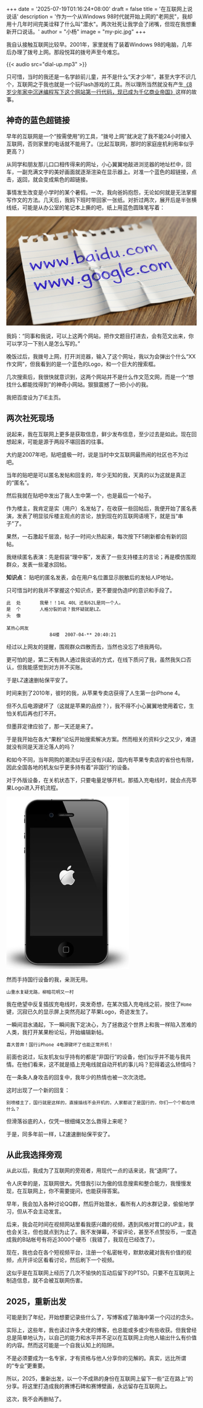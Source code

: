 +++
date = '2025-07-19T01:16:24+08:00'
draft = false
title = '在互联网上说说话'
description = '作为一个从Windows 98时代就开始上网的"老网民"，我却用十几年时间完美诠释了什么叫"潜水"。两次社死让我学会了闭嘴，但现在我想重新开口说话。'
author = "小杨"
image = "my-pic.jpg"
+++

我自认接触互联网比较早。2001年，家里就有了装着Windows 98的电脑，几年后办理了拨号上网。那段悦耳的拨号声至今难忘。

{{< audio src="dial-up.mp3" >}}

只可惜，当时的我还是一名学龄前儿童，并不是什么“天才少年”，甚至大字不识几个，互联网之于我也就是一个玩Flash游戏的工具。所以理所当然就没有产生[《8岁少年家中沉迷编程写下这个网站第一行代码，现已成为千亿商业帝国》](/page/fake-news)这样的故事。

## 神奇的蓝色超链接

早年的互联网是一个“按需使用”的工具，“拨号上网”就决定了我不能24小时接入互联网，否则家里的电话就不能用了。（比起互联网，那时的家庭座机利用率似乎更高？）

从同学和朋友那儿口口相传得来的网址，小心翼翼地敲进浏览器的地址栏中，回车，一副充满文字的美好画面就逐渐渲染在显示器上。对准一个蓝色的超链接，点击，返回，就会变成紫色的超链接。

事情发生改变是小学时的某个暑假。一次，我向爸妈抱怨，无论如何就是无法掌握写作文的方法。几天后，我妈下班时带回家一张纸。对折过两次，展开后是半张横线纸，可能是从办公室的笔记本上撕的吧，纸上用蓝色圆珠笔写着：

![AI生成的纸，但就是这个意思](paper-slice-with-url.png)

我妈：“同事和我说，可以上这两个网站，把作文题目打进去，会有范文出来，你可以学习一下别人是怎么写的。”

晚饭过后，我拨号上网，打开浏览器，输入了这个网址，我以为会弹出个什么“XX作文网”，但我看到的是一个蓝色的Logo，和一个巨大的搜索框。

几次搜索后，我很快就意识到，这两个网站并不是什么作文范文网，而是一个“想找什么都能找得到”的神奇小网站。狠狠震撼了一把小小的我。

我把百度设为了IE主页。

## 两次社死现场

说起来，我在互联网上更多是获取信息，鲜少发布信息，至少过去是如此。现在回想起来，可能是源于两段不堪回首的往事。

大约是2007年吧，贴吧盛极一时，说是当时中文互联网最热闹的社区也不为过吧。

当年的贴吧是可以匿名发帖和回复的，年少无知的我，天真的以为这就是真正的“匿名”。

然后我就在贴吧中发出了我人生中第一个，也是最后一个帖子。

作为楼主，我肯定是实（用户）名发帖了，在收获一些回帖后，我便开始了匿名表演，发表了明显驳斥楼主观点的言论，放到现在的互联网语境下，就是当“串子”了。

果然，一石激起千层浪，帖子一时间火热起来，每次按下F5刷新都会有新的回帖。

我继续匿名表演：先是假装“理中客”，发表了一些支持楼主的言论；再是模仿围观群众，发表一些灌水回帖。

**知识点：** 贴吧的匿名发表，会在用户名位置显示脱敏后的发帖人IP地址。

只可惜当时的我并不掌握这个知识点，更不要提伪造IP的意识和手段了。

```
此  处       我晕！！14L 40L 还有62L是同一个人。
是  个       人格分裂的说？我怀疑就是LZ。
头  像    

某热心网友
                84楼  2007-04-** 20:40:21
```

经过以上网友的提醒，围观群众四散而去，当然也没忘了喷我两句。

更可怕的是，第二天有熟人通过我说话的方式，在线下质问了我，虽然我矢口否认，但我能感觉到对方并不买账。

于是LZ速速删帖保平安了。

时间来到了2010年，彼时的我，从苹果专卖店获得了人生第一台iPhone 4。

但不久后电源键坏了（这就是苹果的品控？），我不得不小心翼翼地使用着它，生怕关机后再也打不开。

但墨菲定律应验了，那一天还是来了。

于是我开始在各大“果粉”论坛开始搜索解决方案。然而相关的资料少之又少，难道就没有同是天涯沦落人的吗？

和如今不同，当年网购的潮流似乎还没有兴起，国内有苹果专卖店的省份也有限，因此全国各地的机友似乎更多持有着“非国行”的设备。

对于外版设备，在关机状态下，只要电量足够开机，那插入充电线时，就会点亮苹果Logo进入开机流程。

![iPhone 4 开机画面](iphone-4-apple-logo.jpg)

然而手持国行设备的我，亲测无用。

```山重水复疑无路，柳暗花明又一村```

我在绝望中反复插拔充电线时，突发奇想，在某次插入充电线之前，按住了```Home```键，沉寂已久的显示屏上突然亮起了苹果Logo，奇迹发生了。

一瞬间泪水涌起，下一瞬间我下定决心，为了拯救这个世界上和我一样陷入苦难的人类，我打开某果粉论坛，开始编辑新帖。

```喜大普奔！国行iPhone 4电源键坏了也能正常开机！```

前面也说过，坛友机友似乎持有的都是“非国行”的设备，他们似乎并不能与我共情。在他们看来，这不就是插上充电线就自动开机的事儿吗？犯得着这么矫情吗？

在一条条人身攻击的回复中，我年少的热情也被一次次浇熄。

这时出现了一个新的回复：

```别喷楼主了，国行就是这样的，直接插线不会开机的，人家都说了是国行的，你们一个个都在喷什么？```

但滑落谷底的人，仅凭一根细绳又怎么救得上来呢？

于是，同多年前一样，LZ速速删帖保平安了。

## 从此我选择旁观

从此以后，我成为了互联网的旁观者，用现代一点的话来说，我“退网”了。

令人庆幸的是，互联网很大。凭借我引以为傲的信息搜索和整合能力，我慢慢发现，在互联网上，你不需要提问，也能获得答案。

早年，我会加入各种讨论QQ群，然后开始潜水，看所有人的水群记录，偷偷地学习，但从不会主动发言。

后来，我会花时间在视频网站里看我感兴趣的视频，遇到风格对胃口的UP主，我也会关注，但也就点到为止了。我不发弹幕，不留评论，甚至不点赞投币，一度造成我的B站帐号有将近3000个硬币（我错了，我现在已经改了）。

现在，我也会在各个短视频平台，注册一个私密帐号，默默收藏对我有价值的视频，点开评论区看看讨论，然后刷下一个视频。

这似乎是在互联网上经历了几次不愉快的互动后留下的PTSD。只要不在互联网上制造信息，就不会被互联网伤害。

## 2025，重新出发

可能是到了年纪，开始想要记录些什么了，写博客成了脑海中第一个闪过的念头。

实际上，这些年，我也读过许多大佬的博客，也总能或多或少有些收获。但我曾经总是简单地认为，以自己的能力和水平并不足以在互联网上向他人输出什么有价值的内容。然而这可能是一个自我认知上的陷阱。

不是必须要成为一名专家，才有资格与他人分享你的见解的。真实，远比所谓的“专业”更重要。

所以，2025，重新出发，以一个不成熟的身份在互联网上留下一些“正在路上”的分享。将这里打造成我的赛博石碑和赛博壁画，永远留存在互联网上。

这次，我不会再删帖了。
